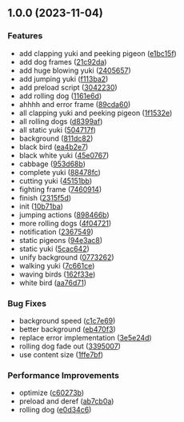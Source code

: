 

## 1.0.0 (2023-11-04)


### Features

* add clapping yuki and peeking pigeon ([e1bc15f](https://github.com/CyanSalt/re-pwsbh/commit/e1bc15fc7f19f3990a8f3fbe2100b48df19785ac))
* add dog frames ([21c92da](https://github.com/CyanSalt/re-pwsbh/commit/21c92da72727722ae358a40629d60088d68987dc))
* add huge blowing yuki ([2405657](https://github.com/CyanSalt/re-pwsbh/commit/2405657f87f6779cbe9704aada58cecf610dd06a))
* add jumping yuki ([f113ba2](https://github.com/CyanSalt/re-pwsbh/commit/f113ba289950c2410b38e797f6a90ca51d5ccceb))
* add preload script ([3042230](https://github.com/CyanSalt/re-pwsbh/commit/3042230472bd6149ea6d4b0d36b7592e02171d91))
* add rolling dog ([1161e6d](https://github.com/CyanSalt/re-pwsbh/commit/1161e6dfa7fda68d9538f043d7ae85c2b764a0e4))
* ahhhh and error frame ([89cda60](https://github.com/CyanSalt/re-pwsbh/commit/89cda6001bca31f82dcb7775e30b20e855c30ac2))
* all clapping yuki and peeking pigeon ([1f1532e](https://github.com/CyanSalt/re-pwsbh/commit/1f1532e364e999256c9cb41963d447006015a733))
* all rolling dogs ([d8399af](https://github.com/CyanSalt/re-pwsbh/commit/d8399af8111fc1a432114f2f211b26a1593a1fda))
* all static yuki ([504717f](https://github.com/CyanSalt/re-pwsbh/commit/504717f58a17e69625c254de76bd241f15d2ec81))
* background ([811dc82](https://github.com/CyanSalt/re-pwsbh/commit/811dc82da52815041d905ef2fb4793feaa7b05f7))
* black bird ([ea4b2e7](https://github.com/CyanSalt/re-pwsbh/commit/ea4b2e7707fa90ef7f5b63357cbb0c34afc079f2))
* black white yuki ([45e0767](https://github.com/CyanSalt/re-pwsbh/commit/45e0767a86aff18a65b6d28a45c4cd21aae292cc))
* cabbage ([953d68b](https://github.com/CyanSalt/re-pwsbh/commit/953d68b9bd59ccb879876bde62b5361556f80638))
* complete yuki ([88478fc](https://github.com/CyanSalt/re-pwsbh/commit/88478fc0364eed4be9e89192fd93641cecdb6720))
* cutting yuki ([45151bb](https://github.com/CyanSalt/re-pwsbh/commit/45151bb647603ce6e9bef2a7f52118ec63828a0a))
* fighting frame ([7460914](https://github.com/CyanSalt/re-pwsbh/commit/74609142b7b2c2aea034023747e414b6fb5104a5))
* finish ([2315f5d](https://github.com/CyanSalt/re-pwsbh/commit/2315f5de8770af90a2dcf622f3791ef24ebd70b5))
* init ([10b71ba](https://github.com/CyanSalt/re-pwsbh/commit/10b71ba2e11a8864e9e384c382df4d30a6adf420))
* jumping actions ([898466b](https://github.com/CyanSalt/re-pwsbh/commit/898466b54c1157bb55f3a18a18fea5ee31637306))
* more rolling dogs ([4f04721](https://github.com/CyanSalt/re-pwsbh/commit/4f047213a8b5cd1e1477b389afa3e7d65c7e1297))
* notification ([2367549](https://github.com/CyanSalt/re-pwsbh/commit/2367549efa785e79f586f0c8cd995465de4fc28d))
* static pigeons ([94e3ac8](https://github.com/CyanSalt/re-pwsbh/commit/94e3ac81041b23ca2d5023776a64767bd19fd090))
* static yuki ([5cac642](https://github.com/CyanSalt/re-pwsbh/commit/5cac64277663e29bebbbd5076e1757cc63725d02))
* unify background ([0773262](https://github.com/CyanSalt/re-pwsbh/commit/0773262b0d04ff2ad1c1bb10329fcc6ee39c8a0d))
* walking yuki ([7c661ce](https://github.com/CyanSalt/re-pwsbh/commit/7c661ce40f6ea181b5edcc8ba1636af42d6010bb))
* waving birds ([162f33e](https://github.com/CyanSalt/re-pwsbh/commit/162f33e3eaae27ed5ca920eeb95193c4c1fa232c))
* white bird ([aa76d71](https://github.com/CyanSalt/re-pwsbh/commit/aa76d710069f3554e9389bbcb660cc50c1735b4e))


### Bug Fixes

* background speed ([c1c7e69](https://github.com/CyanSalt/re-pwsbh/commit/c1c7e6943f4f817c4928f701753ce775eb7957b1))
* better background ([eb470f3](https://github.com/CyanSalt/re-pwsbh/commit/eb470f3f281a0140d5b029a5578ba3b86b8cf7de))
* replace error implementation ([3e5e24d](https://github.com/CyanSalt/re-pwsbh/commit/3e5e24dbe8fc6bea54c4d63decd97da8224aaa0c))
* rolling dog fade out ([3395007](https://github.com/CyanSalt/re-pwsbh/commit/3395007ea81a13968f540aa8f7c39c57ad2afb96))
* use content size ([1ffe7bf](https://github.com/CyanSalt/re-pwsbh/commit/1ffe7bf309f2cae0e7af1abeaa7cd80a879713a8))


### Performance Improvements

* optimize ([c60273b](https://github.com/CyanSalt/re-pwsbh/commit/c60273b6e24b038bd72b5f116d5e928ed5792fd0))
* preload and deref ([ab7cb0a](https://github.com/CyanSalt/re-pwsbh/commit/ab7cb0ade2ac0a413413e11a47e04a375c5e9b7a))
* rolling dog ([e0d34c6](https://github.com/CyanSalt/re-pwsbh/commit/e0d34c63627a6fe9b3d8247661d131ba2d573e89))